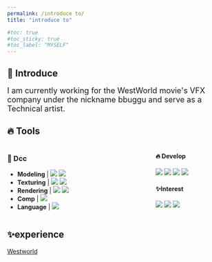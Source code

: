 ```yaml
---
permalink: /introduce to/
title: "introduce to"

#toc: true
#toc_sticky: true
#toc_label: "MYSELF"
---
```

<div>
<h2>🙌 Introduce</h2>
<span style="font-size: 18px;">I am currently working for the WestWorld movie's VFX company under the nickname bbuggu and serve as a Technical artist.</span> 
</div>

<div>
<h2>🔥 Tools </h2>
  <div style="display: flex;">
    <div style="flex: 4; padding-right: 14px;">
      <!-- 왼쪽 컨텐츠 -->
      <h3>🔧 Dcc </h3>
      <ul>
        <li><span style="font-size: 14px;"><strong>Modeling</strong></span> |  
        <img src="https://img.shields.io/badge/Maya-000000?style=for-the-badge&logo=Autodesk&logoColor=37A5CC"/>
        <img src="https://img.shields.io/badge/ZBrush-000000?style=for-the-badge&logo=pixologic&logoColor=white"/></li>
        <li><span style="font-size: 14px;"><strong>Texturing</strong></span> |
        <img src="https://img.shields.io/badge/Substance-000000?style=for-the-badge&logo=pixologic&logoColor=88CE02"/>
        <img src="https://img.shields.io/badge/Mari-000000?style=for-the-badge&logo=foundry&logoColor=FAA918"/></li>
        <li><span style="font-size: 14px;"><strong>Rendering</strong></span> |
        <img src="https://img.shields.io/badge/UE-000000?style=for-the-badge&logo=unrealengine&logoColor=white"/>
        <img src="https://img.shields.io/badge/Vray-000000?style=for-the-badge&logo=Vray&logoColor=white"/></li>
        <li><span style="font-size: 14px;"><strong>Comp</strong></span> |
        <img src="https://img.shields.io/badge/Nuke-000000?style=for-the-badge&logo=Nuke&logoColor=FFC20E"/></li>
        <li><span style="font-size: 14px;"><strong>Language</strong></span> |
        <img src="https://img.shields.io/badge/Python-000000?style=for-the-badge&logo=python&logoColor=3776AB"/></li>
      </ul>
    </div>
    <div style="flex: 2; padding-left: 14px;">
      <!-- 중간 컨텐츠 -->
      <h4>🔥 Develop</h4>
      <img src="https://img.shields.io/badge/UE-000000?style=for-the-badge&logo=unrealengine&logoColor=white"/>
      <img src="https://img.shields.io/badge/Python-000000?style=for-the-badge&logo=python&logoColor=3776AB"/>
      <img src="https://img.shields.io/badge/C++-000000?style=for-the-badge&logo=cplusplus&logoColor=00599C"/>
      <img src="https://img.shields.io/badge/OpenAI-000000?style=for-the-badge&logo=openai&logoColor=412991"/>
      <h4>✨Interest</h4>
      <img src="https://img.shields.io/badge/Diretx12-000000?style=for-the-badge&logo=Vray&logoColor=white"/>
      <img src="https://img.shields.io/badge/OpenGL-000000?style=for-the-badge&logo=opengl&logoColor=00599C"/>
      <img src="https://img.shields.io/badge/3d graphics-000000?style=for-the-badge&logo=vray&logoColor=00599C"/>
    </div>
    <!-- <div style="flex: 2; padding-left: 14px;">-->
      <!-- 오른쪽 컨텐츠 -->
      <!--<h4>✨ Interest</h4>
    </div>-->
  </div>
<div>
<div>
<h2> ✨experience </h2>
</div>
<a href="/introduce to/westworld/">Westworld</a>

